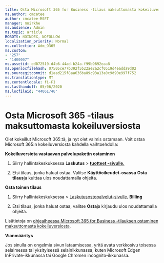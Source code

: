 ```yaml
---
title: Osta Microsoft 365 for Business -tilaus maksuttomasta kokeiluversiosta
ms.author: cmcatee
author: cmcatee-MSFT
manager: mnirkhe
ms.audience: Admin
ms.topic: article
ROBOTS: NOINDEX, NOFOLLOW
localization_priority: Normal
ms.collection: Adm_O365
ms.custom:
- "257"
- "1400007"
ms.assetid: ed072510-d4b6-44ad-b24a-f99b9892eaa8
ms.openlocfilehash: 07505ce77b392f5b22ae2a2cf0519d4eadda9d02
ms.sourcegitcommit: d1aad215f8aa636ba89c93a13a0c9d90e997f752
ms.translationtype: MT
ms.contentlocale: fi-FI
ms.lasthandoff: 05/06/2020
ms.locfileid: "44061740"
---
```

# <a name="buy-a-subscription-to-microsoft-365-from-your-free-trial"></a>Osta Microsoft 365 -tilaus maksuttomasta kokeiluversiosta

Olet kokeillut Microsoft 365:tä, ja nyt olet valmis ostamaan. Voit ostaa Microsoft 365:n kokeiluversiosta kahdella vaihtoehdolla:
  
 **Kokeiluversiota vastaavan palvelupaketin ostaminen**
  
1. Siirry hallintakeskuksessa **Laskutus** \> **[tuotteet -sivulle.](https://go.microsoft.com/fwlink/p/?linkid=842054)**

2. Etsi tilaus, jonka haluat ostaa. Valitse **Käyttöoikeudet-osassa** **Osta tilaus**ja kuittaa ulos noudattamalla ohjeita.

**Osta toinen tilaus**
  
1. Siirry hallintakeskuksessa \> [Laskutusostopalvelut-sivulle.](https://go.microsoft.com/fwlink/p/?linkid=868433) **Billing**

3. Etsi tilaus, jonka haluat ostaa, valitse **Osta**ja kirjaudu ulos noudattamalla ohjeita.

Lisätietoja on [ohjeaiheessa Microsoft 365 for Business -tilauksen ostaminen maksuttomasta kokeiluversiosta](https://docs.microsoft.com/office365/admin/subscriptions-and-billing/buy-a-subscription-from-your-free-trial).

**Vianmääritys**

Jos sinulla on ongelmia sivun lataamisessa, yritä avata verkkosivu toisessa selaimessa tai yksityisessä selainikkunassa, kuten Microsoft Edgen InPrivate-ikkunassa tai Google Chromen incognito-ikkunassa.
